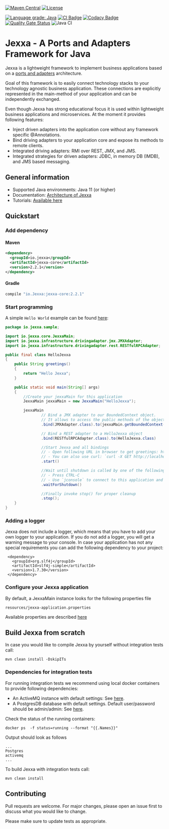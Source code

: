 [![Maven Central](https://img.shields.io/maven-central/v/io.jexxa/jexxa)](https://maven-badges.herokuapp.com/maven-central/io.jexxa/jexxa/) [![License](https://img.shields.io/badge/License-Apache%202.0-blue.svg)](https://opensource.org/licenses/Apache-2.0)

[![Language grade: Java](https://img.shields.io/lgtm/grade/java/g/repplix/Jexxa.svg?logo=lgtm&logoWidth=18)](https://lgtm.com/projects/g/repplix/Jexxa/context:java)
[![CI Badge](https://www.code-inspector.com/project/10009/score/svg)](https://frontend.code-inspector.com/public/project/10009/Jexxa/dashboard) [![Codacy Badge](https://api.codacy.com/project/badge/Grade/d5e41e143a3443a79b24b7b516ac5262)](https://app.codacy.com/manual/repplix/Jexxa?utm_source=github.com&utm_medium=referral&utm_content=repplix/Jexxa&utm_campaign=Badge_Grade_Dashboard)
[![Quality Gate Status](https://sonarcloud.io/api/project_badges/measure?project=io.jexxa%3Ajexxa&metric=alert_status)](https://sonarcloud.io/dashboard?id=io.jexxa%3Ajexxa)
 ![Java CI](https://github.com/repplix/Jexxa/workflows/Java%20CI/badge.svg)

# Jexxa - A Ports and Adapters Framework for Java

Jexxa is a lightweight framework to implement business applications based on a [ports and adapters](https://herbertograca.com/2017/11/16/explicit-architecture-01-ddd-hexagonal-onion-clean-cqrs-how-i-put-it-all-together/) architecture. 

Goal of this framework is to easily connect technology stacks to your technology agnostic business application. These connections are explicitly represented in the main-method of your application and can be independently exchanged.      

Even though Jexxa has strong educational focus it is used within lightweight business applications and microservices. At the moment it provides following features:
 
*   Inject driven adapters into the application core without any framework specific @Annotations. 
*   Bind driving adapters to your application core and expose its methods to remote clients.
*   Integrated driving adapters: RMI over REST, JMX, and JMS. 
*   Integrated strategies for driven adapters: JDBC, in memory DB (IMDB), and JMS based messaging. 

## General information   

*   Supported Java environments: Java 11 (or higher)   
*   Documentation: [Architecture of Jexxa](https://repplix.github.io/Jexxa/jexxa.html) 
*   Tutorials: [Available here](tutorials/README.md) 

## Quickstart

### Add dependency

#### Maven

```xml
<dependency>
  <groupId>io.jexxa</groupId>
  <artifactId>jexxa-core</artifactId>
  <version>2.2.1</version>
</dependency> 
```

#### Gradle

```groovy
compile "io.Jexxa:jexxa-core:2.2.1"
``` 

### Start programming 

A simple ``Hello World`` example can be found [here](https://github.com/repplix/Jexxa/tree/master/tutorials/HelloJexxa):  

```java     
package io.jexxa.sample;

import io.jexxa.core.JexxaMain;
import io.jexxa.infrastructure.drivingadapter.jmx.JMXAdapter;
import io.jexxa.infrastructure.drivingadapter.rest.RESTfulRPCAdapter;

public final class HelloJexxa
{
    public String greetings()
    {
        return "Hello Jexxa";
    }

    public static void main(String[] args)
    {
        //Create your jexxaMain for this application
        JexxaMain jexxaMain = new JexxaMain("HelloJexxa");

        jexxaMain
                // Bind a JMX adapter to our BoundedContext object.
                // It allows to access the public methods of the object via `jconsole`
                .bind(JMXAdapter.class).to(jexxaMain.getBoundedContext())

                // Bind a REST adapter to a HelloJexxa object
                .bind(RESTfulRPCAdapter.class).to(HelloJexxa.class)

                //Start Jexxa and all bindings
                // - Open following URL in browser to get greetings: http://localhost:7000/HelloJexxa/greetings
                // - You can also use curl: `curl -X GET http://localhost:7000/HelloJexxa/greetings`
                .start()

                //Wait until shutdown is called by one of the following options:
                // - Press CTRL-C
                // - Use `jconsole` to connect to this application and invoke method shutdown
                .waitForShutdown()

                //Finally invoke stop() for proper cleanup
                .stop();
    }
}
```    

### Adding a logger 
Jexxa does not include a logger, which means that you have to add your own logger to your application. If you do not add a logger, you will get a warning message to your console. In case your application has not any special requirements you can add the following dependency to your project:

```maven
 <dependency>
   <groupId>org.slf4j</groupId>
   <artifactId>slf4j-simple</artifactId>
   <version>1.7.30</version>
 </dependency>
```                                   

### Configure your Jexxa application  
By default, a JexxaMain instance looks for the following properties file
```maven
resources/jexxa-application.properties
```                                   

Available properties are described [here](https://github.com/repplix/Jexxa/blob/master/jexxa-core/src/main/resources/jexxa-application.properties)

## Build Jexxa from scratch

In case you would like to compile Jexxa by yourself without integration tests call: 

```maven
mvn clean install -DskipITs
```  

### Dependencies for integration tests 
For running integration tests we recommend using local docker containers to provide following dependencies:
*   An ActiveMQ instance with default settings: See [here](https://hub.docker.com/r/rmohr/activemq/).   
*   A PostgresDB database with default settings. Default user/password should be admin/admin: See [here](https://hub.docker.com/_/postgres).   
  
Check the status of the running containers:
```docker
docker ps  -f status=running --format "{{.Names}}" 
```
Output should look as follows

```docker
...
Postgres
activemq
...
```
  
To build Jexxa with integration tests call: 
```maven
mvn clean install 
```  

## Contributing
Pull requests are welcome. For major changes, please open an issue first to discuss what you would like to change.

Please make sure to update tests as appropriate.

